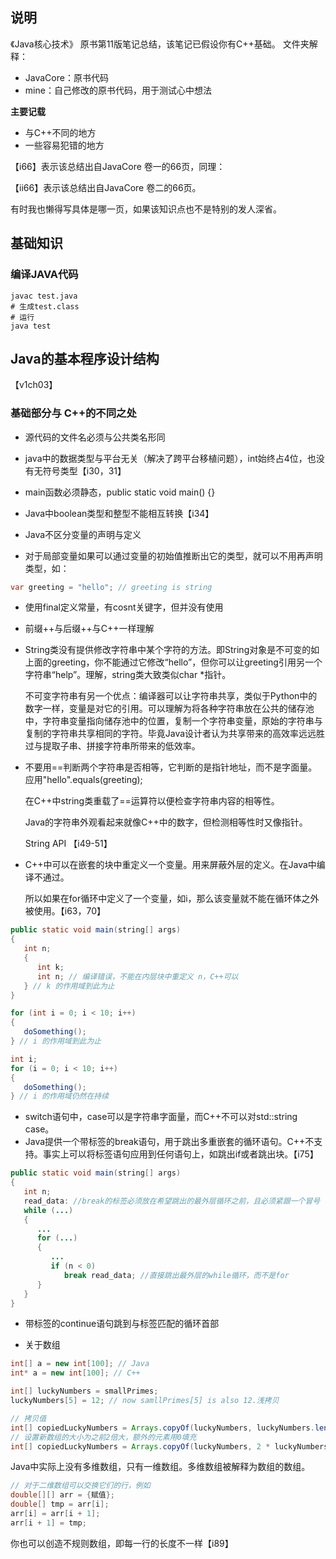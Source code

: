 ## 说明

《Java核心技术》 原书第11版笔记总结，该笔记已假设你有C++基础。
文件夹解释：

- JavaCore：原书代码
- mine：自己修改的原书代码，用于测试心中想法

**主要记载**

- 与C++不同的地方
- 一些容易犯错的地方

【i66】表示该总结出自JavaCore 卷一的66页，同理：

【ii66】表示该总结出自JavaCore 卷二的66页。

有时我也懒得写具体是哪一页，如果该知识点也不是特别的发人深省。

## 基础知识

### 编译JAVA代码

```shell
javac test.java
# 生成test.class
# 运行
java test
```

## Java的基本程序设计结构

【v1ch03】

### 基础部分与 C++的不同之处

- 源代码的文件名必须与公共类名形同

- java中的数据类型与平台无关（解决了跨平台移植问题），int始终占4位，也没有无符号类型【i30，31】
- main函数必须静态，public static void main() {}
- Java中boolean类型和整型不能相互转换【i34】
- Java不区分变量的声明与定义
- 对于局部变量如果可以通过变量的初始值推断出它的类型，就可以不用再声明类型，如：

```java
var greeting = "hello"; // greeting is string
```

- 使用final定义常量，有cosnt关键字，但并没有使用

- 前缀++与后缀++与C++一样理解

- String类没有提供修改字符串中某个字符的方法。即String对象是不可变的如上面的greeting，你不能通过它修改“hello”，但你可以让greeting引用另一个字符串“help”。理解，string类大致类似char *指针。

  不可变字符串有另一个优点：编译器可以让字符串共享，类似于Python中的数字一样，变量是对它的引用。可以理解为将各种字符串放在公共的储存池中，字符串变量指向储存池中的位置，复制一个字符串变量，原始的字符串与复制的字符串共享相同的字符。毕竟Java设计者认为共享带来的高效率远远胜过与提取子串、拼接字符串所带来的低效率。

- 不要用==判断两个字符串是否相等，它判断的是指针地址，而不是字面量。应用"hello".equals(greeting);

  在C++中string类重载了==运算符以便检查字符串内容的相等性。

  Java的字符串外观看起来就像C++中的数字，但检测相等性时又像指针。

  String API 【i49-51】

- C++中可以在嵌套的块中重定义一个变量。用来屏蔽外层的定义。在Java中编译不通过。

  所以如果在for循环中定义了一个变量，如i，那么该变量就不能在循环体之外被使用。【i63，70】

```java
public static void main(string[] args)
{
   int n;
   {
      int k;
      int n; // 编译错误，不能在内层块中重定义 n，C++可以
   } // k 的作用域到此为止
}

for (int i = 0; i < 10; i++)
{
   doSomething();
} // i 的作用域到此为止

int i;
for (i = 0; i < 10; i++)
{
   doSomething();
} // i 的作用域仍然在持续
```

- switch语句中，case可以是字符串字面量，而C++不可以对std::string case。
- Java提供一个带标签的break语句，用于跳出多重嵌套的循环语句。C++不支持。事实上可以将标签语句应用到任何语句上，如跳出if或者跳出块。【i75】

```java
public static void main(string[] args)
{
   int n;
   read_data: //break的标签必须放在希望跳出的最外层循环之前，且必须紧跟一个冒号
   while (...)
   {
      ...
      for (...)
      {
         ...
         if (n < 0)
            break read_data; //直接跳出最外层的while循环，而不是for
      }
   } 
}
```

- 带标签的continue语句跳到与标签匹配的循环首部

- 关于数组

```java
int[] a = new int[100]; // Java
int* a = new int[100]; // C++

int[] luckyNumbers = smallPrimes;
luckyNumbers[5] = 12; // now samllPrimes[5] is also 12.浅拷贝

// 拷贝值
int[] copiedLuckyNumbers = Arrays.copyOf(luckyNumbers, luckyNumbers.length)
// 设置新数组的大小为之前2倍大，额外的元素用0填充
int[] copiedLuckyNumbers = Arrays.copyOf(luckyNumbers, 2 * luckyNumbers.length)

```

Java中实际上没有多维数组，只有一维数组。多维数组被解释为数组的数组。

```java
// 对于二维数组可以交换它们的行，例如
double[][] arr = {赋值};
double[] tmp = arr[i];
arr[i] = arr[i + 1];
arr[i + 1] = tmp;
```

你也可以创造不规则数组，即每一行的长度不一样【i89】